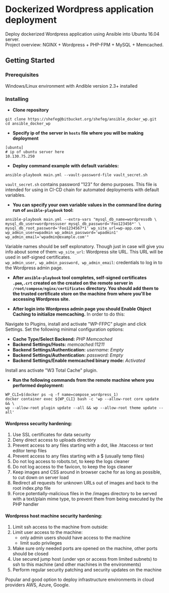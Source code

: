 # Dockerized Wordpress application deployment
Deploy dockerized Wordpress application using Ansible into Ubuntu 16.04 server.  
Project overview: NGINX + Wordpress + PHP-FPM + MySQL + Memcached.

## Getting Started
### Prerequisites
Windows/Linux environment with Andible version 2.3+ installed

### Installing
* **Clone repository**
~~~~
git clone https://shefeg@bitbucket.org/shefeg/ansible_docker_wp.git
cd ansible_docker_wp
~~~~

* **Specify ip of the server in `hosts` file where you will be making deployment**
~~~~   
[ubuntu]
# ip of ubuntu server here
10.130.75.250
~~~~

* **Deploy command example with default variables:**
~~~~
ansible-playbook main.yml --vault-password-file vault_secret.sh
~~~~ 
`vault_secret.sh` contains password "123" for demo purposes.
This file is intended for using in CI-CD chain for automated deployments
with default variables.

* **You can specify your own variable values in the command line during run of `ansible-playbook` tool:**
~~~~
ansible-playbook main.yml --extra-vars "mysql_db_name=wordpressdb \
mysql_db_user=wordpressuser mysql_db_password='Foo123456*' \
mysql_db_root_password='Foo1234567*1' wp_site_url=wp-app.com \
wp_admin_user=wpadmin wp_admin_password='wpadmin1' wp_admin_email='wpadmin@example.com'"
~~~~
Variable names should be self explonatory.
Though just in case will give you info about some of them:
`wp_site_url`: Wordpress site URL. This URL will be used in self-signed certificates.  
`wp_admin_user, wp_admin_password, wp_admin_email`: credentials to log in to the Wordpress admin page.

* **After `ansible-playbook` tool completes, self-signed certificates `.pem`,`.crt` created on the
created on the remote server in `/root/compose/nginx/certificates` directory.
You should add them to the trusted certificate store on the machine from where
you'll be accessing Wordpress site.**

* **After login into Wordpress admin page you should Enable Object Caching to initialize memcaching.**
In order to do this:

Navigate to Plugins, install and activate "WP-FFPC" plugin and click Settings.
Set the following minimal configuration options:

  * **Cache Type/Select Backend:** *PHP Memcached*
  * **Backend Settings/Hosts:** *memcached:11211*
  * **Backend Settings/Authentication:** *username: Empty*
  * **Backend Settings/Authentication:** *password: Empty*
  * **Backend Settings/Enable memcached binary mode:** *Activated*

Install ans activate "W3 Total Cache" plugin.

* **Run the following commands from the remote machine where you performed deployment:**
~~~~
WP_CLI=$(docker ps -q -f name=compose_wordpress_1)
docker container exec ${WP_CLI} bash -c 'wp --allow-root core update && \
wp --allow-root plugin update --all && wp --allow-root theme update --all'
~~~~

#### Wordpress security hardening:
1. Use SSL certificates for data security
2. Deny direct access to uploads directory
3. Prevent access to any files starting with a dot, like .htaccess
or text editor temp files
4. Prevent access to any files starting with a $ (usually temp files)
5. Do not log access to robots.txt, to keep the logs cleaner
6. Do not log access to the favicon, to keep the logs cleaner
7. Keep images and CSS around in browser cache for as long as possible,
to cut down on server load
8. Redirect all requests for unknown URLs out of images and back to the
root index.php file
9. Force potentially-malicious files in the /images directory to be served
with a text/plain mime type, to prevent them from being executed by
the PHP handler

#### Wordpress host machine security hardening:
1. Limit ssh access to the machine from outside:
2. Limit user access to the machine:
    * only admin users should have access to the machine
    * limit sudo privileges
3. Make sure only needed ports are opened on the machine, other ports should be closed
4. Use secured jump host (under vpn or access from limited subnets)
to ssh to this machine (and other machines in the environments)
5. Perform regular security patching and security updates on the machine

Popular and good option to deploy infrastructure environments in cloud providers AWS, Azure, Google.
